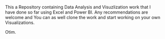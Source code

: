 This a Repository containing Data Analysis and Visuzlization work that I have done so far using Excel and Power BI. Any recommendations 
are welcome and You can as well clone the work and start working on your own Visualizations.

Otim.

